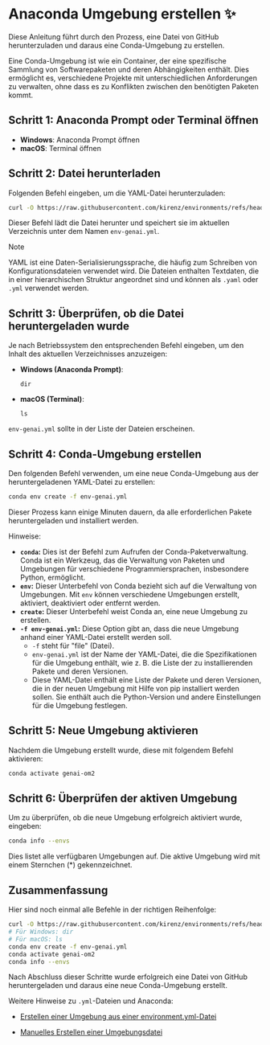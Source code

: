 # Anaconda Umgebung erstellen :sparkles:

Diese Anleitung führt durch den Prozess, eine Datei von GitHub herunterzuladen und daraus eine Conda-Umgebung zu erstellen. 

Eine Conda-Umgebung ist wie ein Container, der eine spezifische Sammlung von Softwarepaketen und deren Abhängigkeiten enthält. Dies ermöglicht es, verschiedene Projekte mit unterschiedlichen Anforderungen zu verwalten, ohne dass es zu Konflikten zwischen den benötigten Paketen kommt. 

## Schritt 1: Anaconda Prompt oder Terminal öffnen

- **Windows**: Anaconda Prompt öffnen
- **macOS**: Terminal öffnen

## Schritt 2: Datei herunterladen

Folgenden Befehl eingeben, um die YAML-Datei herunterzuladen:

```bash
curl -O https://raw.githubusercontent.com/kirenz/environments/refs/heads/main/ws2425/env-genai.yml
```

Dieser Befehl lädt die Datei herunter und speichert sie im aktuellen Verzeichnis unter dem Namen `env-genai.yml`.

> [!NOTE]
> YAML ist eine Daten-Serialisierungssprache, die häufig zum Schreiben von Konfigurationsdateien verwendet wird. Die Dateien enthalten Textdaten, die in einer hierarchischen Struktur angeordnet sind und können als `.yaml` oder `.yml` verwendet werden.


## Schritt 3: Überprüfen, ob die Datei heruntergeladen wurde

Je nach Betriebssystem den entsprechenden Befehl eingeben, um den Inhalt des aktuellen Verzeichnisses anzuzeigen:

- **Windows (Anaconda Prompt)**:
  ```
  dir
  ```

- **macOS (Terminal)**:
  ```
  ls
  ```

`env-genai.yml` sollte in der Liste der Dateien erscheinen.

## Schritt 4: Conda-Umgebung erstellen

Den folgenden Befehl verwenden, um eine neue Conda-Umgebung aus der heruntergeladenen YAML-Datei zu erstellen:

```bash
conda env create -f env-genai.yml
```

Dieser Prozess kann einige Minuten dauern, da alle erforderlichen Pakete heruntergeladen und installiert werden.

Hinweise:

* **`conda`:**  Dies ist der Befehl zum Aufrufen der Conda-Paketverwaltung. Conda ist ein Werkzeug, das die Verwaltung von Paketen und Umgebungen für verschiedene Programmiersprachen, insbesondere Python, ermöglicht.
* **`env`:**  Dieser Unterbefehl von Conda bezieht sich auf die Verwaltung von Umgebungen. Mit `env` können verschiedene Umgebungen erstellt, aktiviert, deaktiviert oder entfernt werden.
* **`create`:**  Dieser Unterbefehl weist Conda an, eine neue Umgebung zu erstellen.
* **`-f env-genai.yml`:**  Diese Option gibt an, dass die neue Umgebung anhand einer YAML-Datei erstellt werden soll. 
    * `-f` steht für "file" (Datei).
    * `env-genai.yml` ist der Name der YAML-Datei, die die Spezifikationen für die Umgebung enthält, wie z. B. die Liste der zu installierenden Pakete und deren Versionen.
    * Diese YAML-Datei enthält eine Liste der Pakete und deren Versionen, die in der neuen Umgebung mit Hilfe von pip installiert werden sollen. Sie enthält auch die Python-Version und andere Einstellungen für die Umgebung festlegen. 



## Schritt 5: Neue Umgebung aktivieren

Nachdem die Umgebung erstellt wurde, diese mit folgendem Befehl aktivieren:

```bash
conda activate genai-om2
```



## Schritt 6: Überprüfen der aktiven Umgebung

Um zu überprüfen, ob die neue Umgebung erfolgreich aktiviert wurde, eingeben:

```bash
conda info --envs
```

Dies listet alle verfügbaren Umgebungen auf. Die aktive Umgebung wird mit einem Sternchen (*) gekennzeichnet.

## Zusammenfassung

Hier sind noch einmal alle Befehle in der richtigen Reihenfolge:

```bash
curl -O https://raw.githubusercontent.com/kirenz/environments/refs/heads/main/ws2425/env-genai.yml
# Für Windows: dir
# Für macOS: ls
conda env create -f env-genai.yml
conda activate genai-om2
conda info --envs
```

Nach Abschluss dieser Schritte wurde erfolgreich eine Datei von GitHub heruntergeladen und daraus eine neue Conda-Umgebung erstellt.

Weitere Hinweise zu `.yml`-Dateien und Anaconda:

- [Erstellen einer Umgebung aus einer environment.yml-Datei](https://conda.io/projects/conda/en/latest/user-guide/tasks/manage-environments.html#creating-an-environment-from-an-environment-yml-file)

- [Manuelles Erstellen einer Umgebungsdatei](https://conda.io/projects/conda/en/latest/user-guide/tasks/manage-environments.html#creating-an-environment-file-manually)



